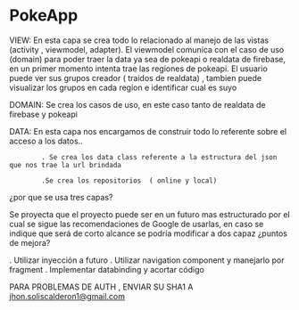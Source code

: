 # PokeApp


VIEW:     En esta capa se crea  todo lo relacionado al manejo de las vistas (activity , viewmodel, adapter).
          El viewmodel comunica con el caso de uso (domain) para poder traer la data ya sea de pokeapi o realdata de firebase, en un primer 
          momento intenta trae las regiones de pokeapi. El usuario puede ver  sus grupos creador  ( traidos de realdata) , tambien puede  visualizar los grupos en cada             region e  identificar cual es suyo


DOMAIN:   Se crea los casos de uso, en este caso tanto de realdata de firebase y pokeapi


DATA:     En esta capa nos encargamos de construir todo lo referente sobre el acceso a los datos..
          
            . Se crea los data class referente a la estructura del json que nos trae la url brindada
           
            .Se crea los repositorios  ( online y local)
            
            
¿por que se usa tres capas? 

Se proyecta que el proyecto puede ser  en un futuro mas estructurado por el cual se sigue las recomendaciones de Google de usarlas, en caso se indique que será de corto alcance se podría modificar a dos capaz
¿puntos de mejora?

. Utilizar  inyección a futuro
. Utilizar navigation component y manejarlo por fragment
. Implementar databinding y acortar código

PARA PROBLEMAS DE AUTH , ENVIAR  SU SHA1 A jhon.soliscalderon1@gmail.com
